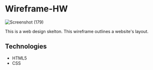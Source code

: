# Wireframe-HW

![Screenshot (179)](https://user-images.githubusercontent.com/44280043/81525032-5bb4c980-9321-11ea-95d1-9e39d1104f75.png)

This is a web design skelton. This wireframe outlines a website's layout. 

## Technologies

- HTML5
- CSS
